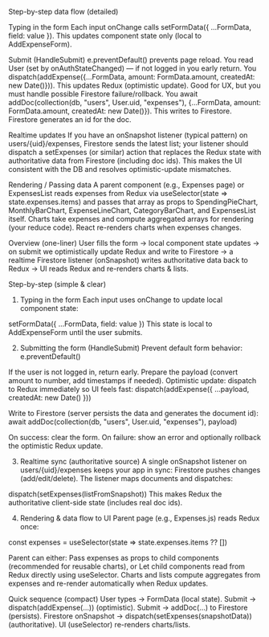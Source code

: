Step-by-step data flow (detailed)

Typing in the form
Each input onChange calls setFormData({ ...FormData, field: value }).
This updates component state only (local to AddExpenseForm).

Submit (HandleSubmit)
e.preventDefault() prevents page reload.
You read User (set by onAuthStateChanged) — if not logged in you early return.
You dispatch(addExpense({...FormData, amount: FormData.amount, createdAt: new Date()})).
This updates Redux (optimistic update). Good for UX, but you must handle possible Firestore failure/rollback.
You await addDoc(collection(db, "users", User.uid, "expenses"), {...FormData, amount: FormData.amount, createdAt: new Date()}).
This writes to Firestore. Firestore generates an id for the doc.

Realtime updates
If you have an onSnapshot listener (typical pattern) on users/{uid}/expenses, Firestore sends the latest list; your listener should dispatch a setExpenses (or similar) action that replaces the Redux state with authoritative data from Firestore (including doc ids). This makes the UI consistent with the DB and resolves optimistic-update mismatches.

Rendering / Passing data
A parent component (e.g., Expenses page) or ExpensesList reads expenses from Redux via useSelector(state => state.expenses.items) and passes that array as props to SpendingPieChart, MonthlyBarChart, ExpenseLineChart, CategoryBarChart, and ExpensesList itself.
Charts take expenses and compute aggregated arrays for rendering (your reduce code). React re-renders charts when expenses changes.




Overview (one-liner)
User fills the form → local component state updates → on submit we optimistically update Redux and write to Firestore → a realtime Firestore listener (onSnapshot) writes authoritative data back to Redux → UI reads Redux and re-renders charts & lists.

Step-by-step (simple & clear)
1. Typing in the form
Each input uses onChange to update local component state:

setFormData({ ...FormData, field: value })
This state is local to AddExpenseForm until the user submits.

2. Submitting the form (HandleSubmit)
Prevent default form behavior:
e.preventDefault()

If the user is not logged in, return early.
Prepare the payload (convert amount to number, add timestamps if needed).
Optimistic update: dispatch to Redux immediately so UI feels fast:
dispatch(addExpense({ ...payload, createdAt: new Date() }))


Write to Firestore (server persists the data and generates the document id):
await addDoc(collection(db, "users", User.uid, "expenses"), payload)

On success: clear the form.
On failure: show an error and optionally rollback the optimistic Redux update.

3. Realtime sync (authoritative source)
A single onSnapshot listener on users/{uid}/expenses keeps your app in sync:
    Firestore pushes changes (add/edit/delete).
    The listener maps documents and dispatches:

dispatch(setExpenses(listFromSnapshot))
This makes Redux the authoritative client-side state (includes real doc ids).

4. Rendering & data flow to UI
Parent page (e.g., Expenses.js) reads Redux once:

const expenses = useSelector(state => state.expenses.items ?? [])


Parent can either:
Pass expenses as props to child components (recommended for reusable charts), or
Let child components read from Redux directly using useSelector.
Charts and lists compute aggregates from expenses and re-render automatically when Redux updates.


Quick sequence (compact)
User types → FormData (local state).
Submit → dispatch(addExpense(…)) (optimistic).
Submit → addDoc(...) to Firestore (persists).
Firestore onSnapshot → dispatch(setExpenses(snapshotData)) (authoritative).
UI (useSelector) re-renders charts/lists.